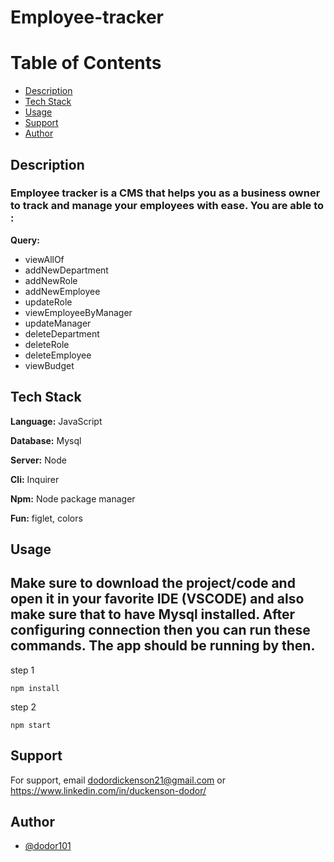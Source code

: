 # Employee-tracker

# Table of Contents

- [Description](#Description)
- [Tech Stack](#Tech-Stack)
- [Usage](#Usage)
- [Support](#Support)
- [Author](#Author)

## Description

<a id="Description"></a>

### Employee tracker is a CMS that helps you as a business owner to track and manage your employees with ease. You are able to :

**Query:**

- viewAllOf
- addNewDepartment
- addNewRole
- addNewEmployee
- updateRole
- viewEmployeeByManager
- updateManager
- deleteDepartment
- deleteRole
- deleteEmployee
- viewBudget

## Tech Stack

<a id="Tech-Stack"></a>

**Language:** JavaScript

**Database:** Mysql

**Server:** Node

**Cli:** Inquirer

**Npm:** Node package manager

**Fun:** figlet, colors

## Usage

<a id="Usage"></a>

## Make sure to download the project/code and open it in your favorite IDE (VSCODE) and also make sure that to have Mysql installed. After configuring connection then you can run these commands. The app should be running by then.

step 1

```usage
npm install

```

step 2

```usage
npm start

```

## Support

<a id="Support"></a> For support, email dodordickenson21@gmail.com or https://www.linkedin.com/in/duckenson-dodor/

## Author

<a id="Author"></a>

- [@dodor101](https://www.github.com/dodor101)
